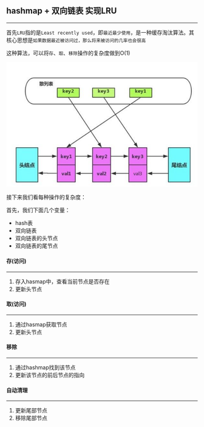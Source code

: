 ## hashmap + 双向链表 实现LRU

----------

首先`LRU`指的是`Least recently used`，即`最近最少使用`，是一种缓存淘汰算法。其核心思想是`如果数据最近被访问过，那么将来被访问的几率也会很高`

这种算法，可以将`存`、`取`、`移除`操作的复杂度做到O(1)

<img src='./img/2.jpg'>



接下来我们看每种操作的复杂度：

首先，我们下面几个变量：

- hash表
- 双向链表
- 双向链表的头节点
- 双向链表的尾节点



#### 存(访问)

------

1. 存入hasmap中，查看当前节点是否存在
2. 更新头节点



#### 取(访问)

--------

1. 通过hasmap获取节点
2. 更新头节点



#### 移除

----------

1. 通过hashmap找到该节点
2. 更新该节点的前后节点的指向



#### 自动清理

---------

1. 更新尾部节点
2. 移除尾部节点



